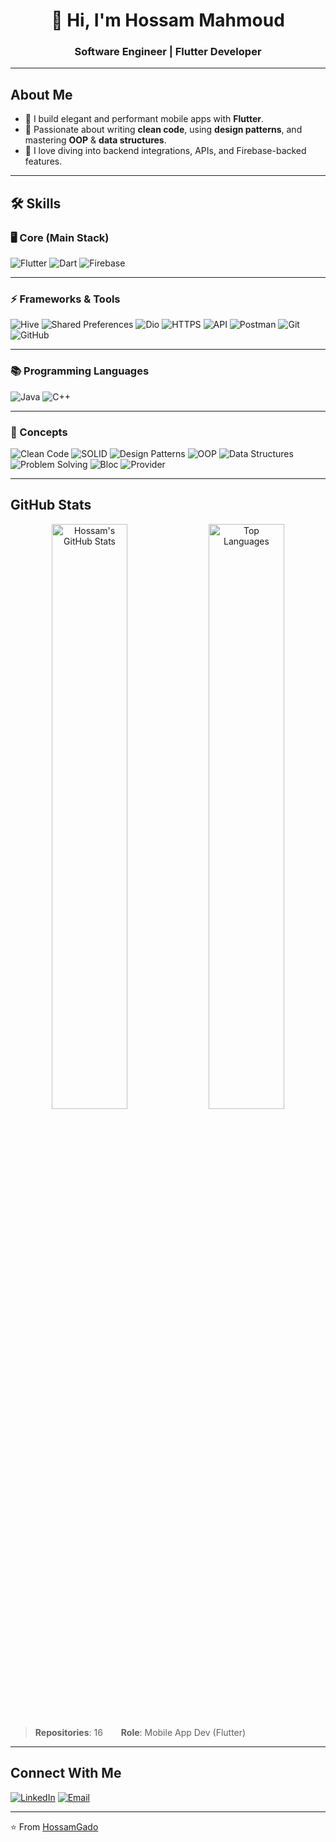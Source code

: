 <div align="center">

# 👋 Hi, I'm Hossam Mahmoud  
### Software Engineer | Flutter Developer

</div>

---

##  About Me
- 🔭 I build elegant and performant mobile apps with **Flutter**.
- 🌱 Passionate about writing **clean code**, using **design patterns**, and mastering **OOP** & **data structures**.
- 💬 I love diving into backend integrations, APIs, and Firebase-backed features.

---

## 🛠 Skills  

### 🖥️ Core (Main Stack)  
![Flutter](https://img.shields.io/badge/Flutter-02569B?style=flat&logo=flutter&logoColor=white) ![Dart](https://img.shields.io/badge/Dart-0175C2?style=flat&logo=dart&logoColor=white) ![Firebase](https://img.shields.io/badge/Firebase-ffca28?style=flat&logo=firebase&logoColor=black)  

---

### ⚡ Frameworks & Tools  
![Hive](https://img.shields.io/badge/Hive-FFB300?style=flat) ![Shared Preferences](https://img.shields.io/badge/Shared_Preferences-0078D7?style=flat) ![Dio](https://img.shields.io/badge/Dio-0175C2?style=flat) ![HTTPS](https://img.shields.io/badge/HTTPS-00599C?style=flat&logo=letsencrypt&logoColor=white) ![API](https://img.shields.io/badge/API-009688?style=flat&logo=fastapi&logoColor=white) ![Postman](https://img.shields.io/badge/Postman-FF6C37?style=flat&logo=postman&logoColor=white) ![Git](https://img.shields.io/badge/Git-E44C30?style=flat&logo=git&logoColor=white) ![GitHub](https://img.shields.io/badge/GitHub-181717?style=flat&logo=github&logoColor=white)  

---

### 📚 Programming Languages  
![Java](https://img.shields.io/badge/Java-ED8B00?style=flat&logo=java&logoColor=white) ![C++](https://img.shields.io/badge/C++-00599C?style=flat&logo=cplusplus&logoColor=white)  

---

### 🎯 Concepts  
![Clean Code](https://img.shields.io/badge/Clean%20Code-21A366?style=flat) ![SOLID](https://img.shields.io/badge/SOLID%20Principles-02569B?style=flat) ![Design Patterns](https://img.shields.io/badge/Design%20Patterns-512BD4?style=flat) ![OOP](https://img.shields.io/badge/OOP-orange?style=flat) ![Data Structures](https://img.shields.io/badge/Data%20Structures-007396?style=flat) ![Problem Solving](https://img.shields.io/badge/Problem%20Solving-FF5722?style=flat) ![Bloc](https://img.shields.io/badge/Bloc-0175C2?style=flat&logo=flutter&logoColor=white) ![Provider](https://img.shields.io/badge/Provider-512BD4?style=flat&logo=flutter&logoColor=white)  


---

##  GitHub Stats

<div align="center">
  <img src="https://github-readme-stats.vercel.app/api?username=HossamGado&show_icons=true&theme=dark&hide_border=true" alt="Hossam's GitHub Stats" width="49%"/>
  <img src="https://github-readme-stats.vercel.app/api/top-langs/?username=HossamGado&layout=compact&theme=dark&hide_border=true" alt="Top Languages" width="49%"/>
</div>

>  **Repositories**: 16    **Role**: Mobile App Dev (Flutter)

---

##  Connect With Me
[![LinkedIn](https://img.shields.io/badge/LinkedIn-Hossam%20Mahmoud-blue?style=flat&logo=linkedin)](https://www.linkedin.com/in/hossam-mahmoud-gado)
[![Email](https://img.shields.io/badge/Email-hossammahmoudgado%40gmail.com-red?style=flat&logo=gmail)](mailto:hossammahmoudgado@gmail.com)

---

⭐ From [HossamGado](https://github.com/HossamGado)
